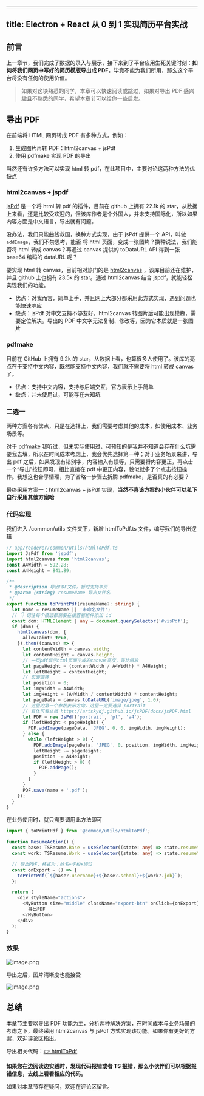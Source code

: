 
---
title: Electron + React 从 0 到 1 实现简历平台实战
---

## 前言

上一章节，我们完成了数据的录入与展示，接下来到了平台应用生死关键时刻：**如何将我们网页中写好的简历模版导出成 PDF**，毕竟不能为我们所用，那么这个平台将没有任何的使用价值。

> 如果对这块熟悉的同学，本章可以快速阅读或跳过，如果对导出 PDF 感兴趣且不熟悉的同学，希望本章节可以给你一些启发。

## 导出 PDF

在前端将 HTML 网页转成 PDF 有多种方式，例如：

1. 生成图片再转 PDF：html2canvas + jsPdf
2. 使用 pdfmake 实现 PDF 的导出

当然还有许多方法可以实现 html 转 pdf，在此项目中，主要讨论这两种方法的优缺点

### html2canvas + jspdf

[jsPdf](https://github.com/MrRio/jsPDF) 是一个将 html 转 pdf 的插件，目前在 github 上拥有 22.1k 的 star，从数据上来看，还是比较受欢迎的，但该库作者是个外国人，并未支持国际化，所以如果内容方面是中文语言，导出就有问题。

没办法，我们只能曲线救国，换种方式实现，由于 jsPdf 提供一个 API，叫做 `addImage`，我们不禁思考，能否 将 html 页面，变成一张图片？换种说法，我们能否将 html 转成 canvas？再通过 canvas 提供的 toDataURL API 得到一张 base64 编码的 dataURL 呢？

要实现 html 转 canvas，目前相对热门的是 [html2canvas](https://github.com/niklasvh/html2canvas) ，该库目前还在维护，并且 github 上也拥有 23.5k 的 star。通过 html2canvas 结合 jspdf，就能轻松实现我们的功能。

- 优点：对我而言，简单上手，并且网上大部分都采用此方式实现，遇到问题也能快速响应
- 缺点：jsPdf 对中文支持不够友好，html2canvas 转图片后可能出现模糊，需要定位解决。导出的 PDF 中文字无法复制、修改等，因为它本质就是一张图片

### pdfmake

目前在 GitHub 上拥有 9.2k 的 star，从数据上看，也算很多人使用了。该库的亮点在于支持中文内容，既然能支持中文内容，我们就不需要将 html 转成 canvas 了。

- 优点：支持中文内容，支持与后端交互，官方表示上手简单
- 缺点：并未使用过，可能存在未知坑

### 二选一

两种方案各有优点，只是在选择上，我们需要考虑其他的成本，如使用成本、业务场景等。

对于 pdfmake 我听过，但未实际使用过，可预知的是我并不知道会存在什么坑需要我去填，所以在时间成本考虑上，我会优先选择第一种；对于业务场景来讲，导出 pdf 之后，如果发现有错别字，内容输入有误等，只需要将内容更正，再点击一个“导出”按钮即可，相比直接在 pdf 中更正内容，貌似就多了个点击按钮操作。我想这也合乎情理，为了省略一步骤去折腾 pdfmake，是否真的有必要？

最终采用方案一：html2canvas + jsPdf 实现，**当然不喜该方案的小伙伴可以私下自行采用其他方案哈**

### 代码实现

我们进入 /common/utils 文件夹下，新增 htmlToPdf.ts 文件，编写我们的导出逻辑

```ts
// app/renderer/common/utils/htmlToPdf.ts
import JsPdf from 'jspdf';
import html2canvas from 'html2canvas';
const A4Width = 592.28;
const A4Height = 841.89;

/**
 * @description 导出PDF文件，暂时支持单页
 * @param {string} resumeName 导出文件名
 */
export function toPrintPdf(resumeName?: string) {
  let name = resumeName || '未命名文件';
  // 👇 记住每个模版都需要在根容器组件添加 id
  const dom: HTMLElement | any = document.querySelector('#visPdf');
  if (dom) {
    html2canvas(dom, {
      allowTaint: true,
    }).then((canvas) => {
      let contentWidth = canvas.width;
      let contentHeight = canvas.height;
      // 一页pdf显示html页面生成的canvas高度，等比缩放
      let pageHeight = (contentWidth / A4Width) * A4Height;
      let leftHeight = contentHeight;
      // 页面偏移
      let position = 0;
      let imgWidth = A4Width;
      let imgHeight = (A4Width / contentWidth) * contentHeight;
      let pageData = canvas.toDataURL('image/jpeg', 1.0);
      // 这里的第一个参数表示方向，这里一定要选择 portrait
      // 具体可看文档 https://artskydj.github.io/jsPDF/docs/jsPDF.html
      let PDF = new JsPdf('portrait', 'pt', 'a4');
      if (leftHeight < pageHeight) {
        PDF.addImage(pageData, 'JPEG', 0, 0, imgWidth, imgHeight);
      } else {
        while (leftHeight > 0) {
          PDF.addImage(pageData, 'JPEG', 0, position, imgWidth, imgHeight);
          leftHeight -= pageHeight;
          position -= A4Height;
          if (leftHeight > 0) {
            PDF.addPage();
          }
        }
      }
      PDF.save(name + '.pdf');
    });
  }
}
```

在业务使用时，就只需要调用此方法即可

```ts
import { toPrintPdf } from '@common/utils/htmlToPdf';

function ResumeAction() {
  const base: TSResume.Base = useSelector((state: any) => state.resumeModel.base);
  const work: TSResume.Work = useSelector((state: any) => state.resumeModel.work);

  // 导出PDF，格式为：姓名+学校+岗位
  const onExport = () => {
    toPrintPdf(`${base?.username}+${base?.school}+${work?.job}`);
  };

  return (
    <div styleName="actions">
      <MyButton size="middle" className="export-btn" onClick={onExport}>
        导出PDF
      </MyButton>
    </div>
  );
}
```

### 效果

![image.png](https://p1-juejin.byteimg.com/tos-cn-i-k3u1fbpfcp/67ff89845e5f40f09cf955f4992ce09d~tplv-k3u1fbpfcp-watermark.image)

导出之后，图片清晰度也能接受

![image.png](https://p9-juejin.byteimg.com/tos-cn-i-k3u1fbpfcp/53032aceb593487ebfd3ab9484a35706~tplv-k3u1fbpfcp-watermark.image)

## 总结

本章节主要以导出 PDF 功能为主，分析两种解决方案，在时间成本与业务场景的考虑之下，最终采用 html2canvas 与 jsPdf 方式实现该功能。如果你有更好的方案，欢迎评论区指出。

导出相关代码：[👉 htmlToPdf](https://github.com/PDKSophia/visResumeMook/blob/chapter-11/app/renderer/common/utils/htmlToPdf.ts)

**如果您在边阅读边实践时，发现代码报错或者 TS 报错，那么小伙伴们可以根据报错信息，去线上看看相应的代码。**

如果对本章节存在疑问，欢迎在评论区留言。

    